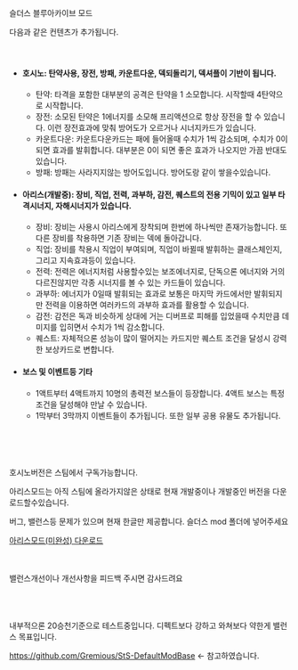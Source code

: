 
슬더스 블루아카이브 모드   

다음과 같은 컨텐츠가 추가됩니다.   
   <br><br>
   
* #### 호시노: 탄약사용, 장전, 방패, 카운트다운, 덱되돌리기, 덱셔플이 기반이 됩니다.
  * 탄약: 타격을 포함한 대부분의 공격은 탄약을 1 소모합니다. 시작할때 4탄약으로 시작합니다.
  * 장전: 소모된 탄약은 1에너지를 소모해 프리액션으로 항상 장전을 할 수 있습니다. 이런 장전효과에 맞춰 방어도가 오르거나 시너지카드가 있습니다.
  * 카운트다운: 카운트다운카드는 패에 들어올때 수치가 1씩 감소되며, 수치가 0이 되면 효과를 발휘합니다. 대부분은 0이 되면 좋은 효과가 나오지만 가끔 반대도 있습니다.
  * 방패: 방패는 사라지지않는 방어도입니다. 방어도랑 같이 쌓을수있습니다.
* #### 아리스(개발중): 장비, 직업, 전력, 과부하, 감전, 퀘스트의 전용 기믹이 있고 일부 타격시너지, 자해시너지가 있습니다.
  * 장비: 장비는 사용시 아리스에게 장착되며 한번에 하나씩만 존재가능합니다. 또다른 장비를 착용하면 기존 장비는 덱에 돌아갑니다.
  * 직업: 장비를 착용시 직업이 부여되며, 직업이 바뀔때 발휘하는 클래스체인지, 그리고 지속효과등이 있습니다.
  * 전력: 전력은 에너지처럼 사용할수있는 보조에너지로, 단독으론 에너지와 거의 다르진않지만 각종 시너지를 볼 수 있는 카드들이 있습니다.
  * 과부하: 에너지가 0일때 발휘되는 효과로 보통은 마지막 카드에서만 발휘되지만 전력을 이용하면 여러카드의 과부하 효과를 활용할 수 있습니다.
  * 감전: 감전은 독과 비슷하게 상대에 거는 디버프로 피해를 입었을때 수치만큼 데미지를 입히면서 수치가 1씩 감소합니다.
  * 퀘스트: 자체적으론 성능이 많이 떨어지는 카드지만 퀘스트 조건을 달성시 강력한 보상카드로 변합니다.
* #### 보스 및 이벤트등 기타 
  * 1액트부터 4액트까지 10명의 총력전 보스들이 등장합니다. 4액트 보스는 특정 조건을 달성해야 만날 수 있습니다.
  * 1막부터 3막까지 이벤트들이 추가됩니다. 또한 일부 공용 유물도 추가됩니다.  
<br><br><br><br>







호시노버전은 스팀에서 구독가능합니다.   

아리스모드는 아직 스팀에 올라가지않은 상태로 현재 개발중이나 개발중인 버전을 다운로드할수있습니다.   

버그, 밸런스등 문제가 있으며 현재 한글만 제공합니다. 슬더스 mod 폴더에 넣어주세요  

[아리스모드(미완성) 다운로드](https://www.mediafire.com/file/8qv5j1nzek5t7s7/BlueArchive_Hoshino.jar/file)   
<br><br>
   

밸런스개선이나 개선사항을 피드백 주시면 감사드려요   
<br><br><br>

   

   

내부적으론 20승천기준으로 테스트중입니다. 디펙트보다 강하고 와쳐보다 약한게 밸런스 목표입니다.




https://github.com/Gremious/StS-DefaultModBase <- 참고하였습니다.

